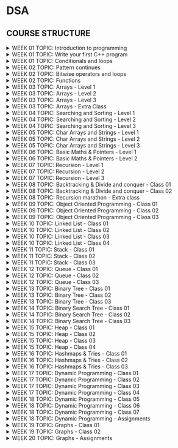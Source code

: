# DSA

## COURSE STRUCTURE

<details>
  <summary>WEEK 01 TOPIC: Introduction to programming</summary>

```bash

CLASS NOTES: 01
	1. How to approach a problem
	2. What is pseudocode and flowchart

CLASS HOMEWORK: 01
	1. Examples of pseudocode and flowchart


```

</details>

<details>
  <summary>WEEK 01 TOPIC: Write your first C++ program</summary>

```bash

CLASS NOTES: 02
	1. Why do we need programming language
	2. How compiler and interpreter work
    	3. Where to code
    	4. Lets write down the first code
    	5. Print Love Babbar
    	6. Variables and data types
    	7. How data is stored
    	8. Signed and unsigned data
    	9. Operators in C++

CLASS HOMEWORK: 02
	1. 32 bits VS 64 bit architecture
    	2. Typecasting: implicit and explicit
    	3. Number system: binary to decimal


```

</details>

<details>
  <summary>WEEK 01 TOPIC: Conditionals and loops</summary>

```bash

CLASS NOTES: 03
	1. Conditional statements
	2. Loop statements
    	Pattern 1: Square pattern
    	Pattern 2: Rectangle pattern
    	Pattern 3: Hollow Rectangle pattern
    	Pattern 4: Half Pyramid pattern
    	Pattern 5: Inverted Half Pyramid pattern
    	Pattern 6: Numeric Half Pyramid pattern
    	Pattern 7: Inverted Numeric Half Pyramid pattern

CLASS HOMEWORK: 03
	0. All flowcharts are converted into CPP programs
	1. Multiply two numbers by taking input from user
    	2. Find the perimeter of a triangle
    	3. Find the simple interest
    	4. Find the compound interest
    	5. Print counting from n to 1
    	6. Find the factorial of a number
    	7. Check if number is prime or not
    	8. Check valid triangle or not
    	9. Print max of three numbers


```

</details>

<details>
  <summary>WEEK 02 TOPIC: Pattern continues</summary>

```bash

CLASS NOTES: 04
	Pattern 08: Full Pyramid
	Pattern 09: Inverted Full Pyramid
    	Pattern 10: Dimond Pattern
    	Pattern 11: Hollow Full Pyramid
    	Pattern 12: Inverted Hollow Full Pyramid
    	Pattern 13: Hollow Diamond pattern
    	Pattern 14: Flipped Solid Diamond pattern
    	Pattern 15: Fancy pattern 1
    	Pattern 17: Inverted Hollow Half Pyramid
    	Pattern 19: Fancy pattern 4

CLASS HOMEWORK: 04
	Pattern 16: Fancy pattern 2
	Pattern 18: Fancy pattern 3 -> Numerical Hollow Half Pyramid
    	Pattern 20: Numeric Hollow Inverted Half Pyramid
    	Pattern 21: Numeric Palindrome Equilateral Pyramid
    	Pattern 22: Fancy pattern 5
    	Pattern 23: Solid Half Diamond
    	Pattern 24: Floyd Triangle
    	Pattern 25: Butterfly Pattern


```

</details>

<details>
  <summary>WEEK 02 TOPIC: Bitwise operators and loops</summary>

```bash

CLASS NOTES: 05
	1. Bitwise operators
	2. Left and right shift operators
    	3. Pre/post increment and decrement operators
    	4. Break and continue keyword
    	5. Variable scoping
    	6. Operator precedence table

CLASS HOMEWORK: 05
	1. All homework programs
	2. Why global variables are bad practice

```

</details>

<details>
  <summary>WEEK 02 TOPIC: Functions</summary>

```bash

CLASS NOTES: 06
	1. What is function
	2. Function call stack
    	3. Write a function to print sum of 3 numbers
    	4. Write a function to return sum of 3 numbers
    	5. Find maximum of three numbers
    	6. Counting from 1 to N
	7. Check prime or not prime number
	8. Check number is even or odd
	9. Sum of all numbers upto 1 to N
	10. Sum of all even numbers upto 1 to N

CLASS HOMEWORK: 06
	1. Function to find area of circle
	2. Function to find factorial of a number
    	3. Print all prime numbers from 1 to N
    	4. Print all digits of an integer
    	5. Creating a number using digits
    	6. Print binary representation of a decimal number
	7. Convert KM into Miles
	8. Convert farenheit to celcius
	9. Count all set bits of a number
	10. Check even/odd using bitwise operator

```

</details>

<details>
  <summary>WEEK 03 TOPIC: Arrays - Level 1</summary>

```bash

CLASS NOTES: 07
	1. What is array
	2. Why do we need of array
    	3. Create an array
    	4. Symbol table
    	5. Address operator and sizeof operator
    	6. Array initialization
	7. Bad practice with array size
	8. Array indexing
	9. Access elements of array
	10. Taking input in an array
	11. Meaning of arr[i] (FORMULA)
	12. Updating array with example
	13. Linear search in an array
	14. Array and function
	15. Programs
	    a.) Count 0's and 1's in an array
	    b.) Minimum and maximum number in an array
	    c.) Reverse an array (Two pointer approach)
	    d.) Extreme print an array

CLASS HOMEWORK: 07
	1. No homework

```

</details>

<details>
  <summary>WEEK 03 TOPIC: Arrays - Level 2</summary>

```bash

CLASS NOTES: 08
	1. Function pass by value
	2. Function pass by reference
    	3. Array and function (pass by reference)
    	4. Program 01: Find unique element
    	5. Program 02: Print all pairs
    	6. Program 03: Print all triplets
	7. Program 04: Sort 0's and 1's
	8. Introduction to time and space complexity

CLASS HOMEWORK: 08
	1. Program 05: Shift array's element by one (Right to left)
	2. Program 06: Shift array's element by two (Right to left)
	3. HW 01: Shift array's element by one (Left to right)

```

</details>

<details>
  <summary>WEEK 03 TOPIC: Arrays - Level 3</summary>

```bash

CLASS NOTES: 09
	1. 2D-Array
	2. Create 2D-Array
    	3. Initialize 2D-Array
    	4. Access 2D-Array's elements
    	5. How 2D-Array stored in memory
    	6. Print 2D-Array row wise
	7. Print 2D-Array column wise
	8. Taking input from user in 2D-Array
	9. Linear Search in 2D-Array
	10. Maximum and Minimum in 2D-Array
	11. Print row wise and column wise sum of 2D-Array
	12. Sum of principal diagonal elements of a matrix
	13. Transpose of a matrix
	14. Vector Notes
	15. Jagged Array

CLASS HOMEWORK: 09
	1. Column wise sum of a 2D-Array
	2. Sum of secondary diagonal elements

```

</details>

<details>
  <summary>WEEK 03 TOPIC: Arrays - Extra Class</summary>

```bash

CLASS NOTES: 10
	1. Moving All Negative Number to the Left Side of an Array
	2. Sort Colors (Leetcode-75)
    	3. Rotate Array (Leetcode-189)
    	4. Missing Number (Leetcode-268)
    	5. Row with maximum ones (VVIimp Leetcode-2643)
    	6. Rotate Image by 90 degree (VVImp Leetcode-48)

CLASS HOMEWORK: 10
	1. Re-arrange array elements (Leetcode-2149)
	2. Find Pivot Index (Leetcode-724)
	3. Find Duplicate Number (Leetcode-287)
	4. Missing Element From An Array With Duplicates (GFG)
	5. Find First Repeating Element (GFG)
	6. Common Element in 3 Sorted Array (GFG)
	7. Wave Print A Matrix (GFG)
	8. Spiral Print A Matrix (Leetcode-54)
	9. Factorial of A Large Number (GFG)
	10. Key Pair/Two Sum (GFG and Leetcode-1)
	11. Remove Duplicates From Sorted Array (Leetcode-26)
	12. Maximum Average Subarray 1 (Leetcode-643)
	13. Find Pivot Index with prefix sum approach (Leetcode-724)
	14. Missing Number with XOR operator (Leetcode-268)
	15. Add two numbers represented by two array (GFG Solved before Q.No. 9)

```

</details>

<details>
  <summary>WEEK 04 TOPIC: Searching and Sorting - Level 1</summary>

```bash

CLASS NOTES: 11
	1. Linear search
	2. Binary search (MONOTONIC ARRAY)
    	3. Time complexity of binary search
    	4. Rules of binary search
    	5. Find first occurrence of a number in sorted array
    	6. Find last occurrence of a number in sorted array
	7. Find total occurrence of a number in sorted array
	8. Find missing element in sorted array (GFG)
	9. Peak element/index in a mountain array (Leetcode-852)

CLASS HOMEWORK: 11
	1. Find pivot element (LeftSum equals to RightSum)(Leetcode-724)

```

</details>

<details>
  <summary>WEEK 04 TOPIC: Searching and Sorting - Level 2</summary>

```bash

CLASS NOTES: 12
	1. Find pivot element index from sorted and rotated array
	2. Search in a rotated and sorted array (Leetcode-33)
    	3. Sqrt of X (Leetcode-69)
	4. Binary search in 2D array (Leetcode-74)

CLASS HOMEWORK: 12
	1. Find sqrt of X upto N decimal place

```

</details>

<details>
  <summary>WEEK 04 TOPIC: Searching and Sorting - Level 3</summary>

```bash

CLASS NOTES: 13
	1. Divide two number using Binary search without using any / and % operator
	2. Binary search on nearly sorted array
    	3. Find the Number Occurring Odd Number of Times (Leetcode-540)

CLASS HOMEWORK: 13
	1. K-Diff Pairs in An Array (Leetcode-532)
	2. Find K-Closest Element (Leetcode-658)
	3. Exponential Search (Concept)
	4. Unbounded Binary Search (Concept)
	5. Book Allocation Problem (GFG & Code studio)
	6. Painters Partition Problem (GFG & Code studio)
	7. Aggressive Cows (GFG & Code studio)
	8. EKO SPOJ
	9. PRATA SPOJ
	10. Find SQRT of Integer N using Binary Search with K point decimal precision.
	11. Divide using Binary Search with K point decimal precision.
	12. Majority Element (Leetcode-169)


```

```bash

✅SORTINGS
	1. BUBBLE SORT
	2. SELECTION SORT
    	3. INSERTION SORT

✅CUTOM COMPARATOR
	1. SORT A VECTOR
	2. SORT VECTOR OF VECTOR

```

</details>

<details>
  <summary>WEEK 05 TOPIC: Char Arrays and Strings - Level 1</summary>

```bash

CLASS NOTES: 14

	✅CHAR ARRAYS
	1. What is char array
	2. ASCII CHARACTER CODE 256
    	3. Char array creation
	4. Taking input in char array
	5. Print and access char array
	6. Null char ASCII CODE
	7. Delimiter concept
	8. cin.getline(p1,p2) method
	9. Program 01: Length of string
	10. Program 02: Reverse string
	11. Program 03: Uppercase to lowercase and vice versa
	12. Program 04: Replace @ with the white space
	13. Program 05: Check palindrome

	✅STRINGS
	14. What is string?
	15. Creation of string
	16. Taking input in string
	17. Print string and access string by index
	18. getline(cin,name) method
	19. Char array Vs string
	20. Important predefined function of string
	->	Method 01:
	->	Method 02:
	->	Method 03:
	->	Method 04:
	->	Method 05:
	->	Method 06:
	->	Method 07:
	->	Method 08:
	->	Method 09:
	->	Method 10:


CLASS HOMEWORK: 14
	1. ASCII CHARACTER CODE 256
	2. Explore build in method from CPLUSHCPLUSH.COM

```

</details>

<details>
  <summary>WEEK 05 TOPIC: Char Arrays and Strings - Level 2</summary>

```bash

CLASS NOTES: 15
	1. Remove All Adjacent Duplicates In String (Leetcode-1047)
	2. Remove All Occurrences of a Substring (Leetcode-1910)
    	3. Valid Palindrome II (Leetcode-680)
	4. Palindromic Substrings (Leetcode-647)


CLASS HOMEWORK: 15
	1. Remove All Adjacent Duplicates in String II (Leetcode-1209)
	2. Minimum Time Difference (Leetcode-539)

```

</details>

<details>
  <summary>WEEK 05 TOPIC: Char Arrays and Strings - Level 3</summary>

```bash

CLASS NOTES: 16
	1. Decode the Message (Leetcode-2325)
	2. Minimum Amount of Time to Collect Garbage (Leetcode-2391)
    	3. Custom Sort String (Leetcode-791)
	4. Find and Replace Pattern (Leetcode-890)


CLASS HOMEWORK: 16
	1. Valid Anagram (Leetcode-245)
	2. Reverse Only Letters (Leetcode-917)
	3. Longest Common Prefix (Leetcode-14)
	4. Reverse Vowels of a String (Leetcode-345)
	5. Isomorphic Strings (Leetcode-205)
	6. Group Anagrams (Leetcode-49)
	7. Reorganise String
	8. Longest Palindromic Substring
	9. Find the Index of the First Occurrence in a String
	10. String to Integer (atoi)
	11. String Compression
	12. Integer to Roman
	13. Zig-zag Conversion
	14. Largest Number
	15. Remove All Adjacent Duplicates in String II (Leetcode-1209)
	16. Implement std::string::erase()
	17. Minimum Time Difference (Leetcode-539)
	18. Number of Laser Beams in a Bank (Leetcode-2125)

```

</details>

<details>
  <summary>WEEK 06 TOPIC: Basic Maths & Pointers - Level 1</summary>

```bash

CLASS NOTES: 17
	1. What is pointer
	2. Address operator
    	3. Creation of pointers
	4. Access pointer and dereference operator
	5. Declaration of pointer (5 Practice Questions)
	6. Pointer with array (4 Practice Questions)
	7. Char array and pointer (4 Practice Questions)


CLASS HOMEWORK: 17
	1. Why pointer size was coming 8 while printing
	2. why we can not do [arr = arr + 1;] in C++
	3. Wild pointer in C++
	4. Void pointer in C++
	5. Dangling pointer in C++
	6. Pointers imporatant doubt

BASIC MATHEMATICS FOR DSA
	PROGRAM 01: Count primes (Leetcode-204)
		APPROACH 01: Naive
		APPROACH 02: SQRT
		APPROACH 03: Sieve of Eratosthenes
		APPROACH 04: Segmented sieve
	PROGRAM 02: Find GCD/HCF using Euclids Algorithm (GFG)
	PROGRAM 03: Find LCM (GFG)
	CONCEPT 01: Modulo Arithmetic
	PROGRAM 04: Fast exponentiation (GFG)
		APPROACH 01: Naive solution
		APPROACH 02: Better solution
	PROGRAM 05: Modular Exponentiation for large numbers (GFG)
	PROGRAM 06: Optimising Sieve of Eratosthenes
	PROGRAM 07: Segmented Sieve (GFG)
	PROGRAM 08: HW🔗Product of primes (GFG)

```

</details>
<details>
  <summary>WEEK 06 TOPIC: Basic Maths & Pointers - Level 2</summary>

```bash

CLASS NOTES: 18
	1. Array of pointer
	2. Pointer to an array
    	3. Pointer with functions
	4. Pointer to pointer (3 Practice Questions)
	5. Pass by value
	6. Pass by reference
	7. MCQs on pointers practice

```

</details>

<details>
  <summary>WEEK 07 TOPIC: Recursion - Level 1</summary>

```bash

CLASS NOTES: 19
	1. Bookish definition of recursion
	2. Love Bhaiyas definition of recursion
    	3. Recursion mandatory terms
	4. Factorial of n number
	5. How recursion work and function call stack
	6. Why base case important (Due to Stack Overflow)
	7. Reverse counting from n to 1
	8. Tail and head recursion
	9. Pow(2,N)
	10. Recursive tree
	11. Fibonacci series
	12. Return sum from n to 1

CLASS HOMEWORK: 19
	1. Time and space complexity of recursion

```

</details>

<details>
  <summary>WEEK 07 TOPIC: Recursion - Level 2</summary>

```bash

CLASS NOTES: 20
	1. Climbing stairs (Leetcode-70)
	2. Print array
	3. Search in array
	4. Minimum in array
	5. Arrays even elements stored in vector
	6. Double each element
	7. Find in Array
	8. Print index of all occurrence of target
	9. Return vector with all occurrences of target
	10. Print the digits of the number

CLASS HOMEWORK: 20
	1. Print the Fibonacci series using an iterative method
	2. Maximum in an array
	3. Print number of digits
	4. Find target in string and print it's target indices

```

</details>

<details>
  <summary>WEEK 07 TOPIC: Recursion - Level 3</summary>

```bash

CLASS NOTES: 21
	1. Check array sorted or not
	2. Binary search recursive solution
	3. Pattern 01: Include and exclude pattern
		✅Problem: Subsequence of string
	4. Pattern 02: Exploring all possible ways pattern
		✅Problem: Maximize the cost segment (GFG)
	5. Coin change (Leetcode-322)
	6. House Robber (Leetcode-198)

CLASS HOMEWORK: 21
	1. Last occurrence of a char
	2. Reverse a String
	3. Add Two Strings (Integer stored as String)
	4. Palindrome Check
	5. Print all Subarray
	6. Remove all Occurrence of a Substring
	7. Buy and sell stocks
	8. House Robbery problem
	9. Integer to English words
	10. Wild Card Matching
	11. Perfect Square
	12. Minimum Cost for Tickets
	13. Number of Dice Roll with Target Sum

```

</details>

<details>
  <summary>WEEK 08 TOPIC: Backtracking & Divide and conquer - Class 01</summary>

```bash

CLASS NOTES: 22
	1. Divide and conquer algorithm
	2. Merge sort
	3. Merge two sorted array
	4. Stack and heap memory
	5. Time complexity of merge sort
	6. Quick sort algorithm

CLASS HOMEWORK: 22
	1. Space complexity of merge sort
	2. Inversion count in Array using Merge Sort

```

</details>

<details>
  <summary>WEEK 08 TOPIC: Backtracking & Divide and conquer - Class 02</summary>

```bash

CLASS NOTES: 23
	1. What is backtracking?
	2. Permutation of string
	3. Rat in a maze

CLASS HOMEWORK: 23
	1. Count inversion
	2. In-place merge sort
	3. Maximum Subarray
	4. Combination sum problem
	5. Combination sum problem - II
	6. Permutation - II
	7. Beautiful Arrangement
	8. Distribute Repeating Integers

```

</details>

<details>
  <summary>WEEK 08 TOPIC: Recursion marathon - Extra class</summary>

```bash

CLASS NOTES: 24
	1. Maximum sum of nod - adjacent element - House Robber (Leetcode-198)
	2. House Robber II (Leetcode-213)
	3. Count Derangements (GFG)
	4. Painting Fence Algorithm (GFG)
	5. Edit distance (Leetcode-72)
	6. Maximal Square (Leetcode-221)

CLASS HOMEWORK: 24
	1. 0/1 Knapsack Problem (GFG)
	2. Minimum Score Triangulation of Polygon (Leetcode-1039)
	3. Number of Dice Rolls With Target Sum (Leetcode-1155)

```

</details>

<details>
  <summary>WEEK 09 TOPIC: Object Oriented Programming - Class 01</summary>

```bash

CLASS NOTES: 25
	1. Local and global variable
	2. Memory layout of a program
	3. Functional programming
	4. Object oriented programming
	5. Class
	6. Object
	7. Access modifiers
	8. Constructor
	9. Polymorphism
	10. This pointer
	11. Stack and Heap memory allocation
	(Static and Dynamic Allocation of memory)
	12. Padding concept

CLASS HOMEWORK: 25
	1. Const keyword
	2. Default argument
	3. Initialization list
	4. MACROS
	5. Static keyword in class
		- How does class work
		- Static data members
		- Static member function

```

</details>

<details>
  <summary>WEEK 09 TOPIC: Object Oriented Programming - Class 02</summary>

```bash

CLASS NOTES: 26
	1. Copy constructor
	2. Life cycle of an object
	3. Destructor
	4. Getter and setter method
	5. Abstraction (One Pillar of OOPS)
	5.1. Encapsulation
	5.1.1 Perfect encapsulation
	5.2 Inheritance
	5.2.1 Mode of inheritance table
	5.2.2 Type of inheritance
	5.2.2.1 Single inheritance
	5.2.2.2 Multilevel inheritance
	5.2.2.3 Hierarchical inheritance
	5.2.2.4 Multiple inheritance
	5.2.2.5 Diamond Problem (Hybrid inheritance)
	5.2.2.5.1 Sol 01: Scope resolution
	5.2.2.5.2 Sol 02: Using virtual
	5.3 Polymorphism
	5.3.1 Static/compile time polymorphism
	5.3.1.1 Function overloading
	5.3.1.2 Constructor overloading
	5.3.1.3 Operator overloading
	5.3.1 Run time polymorphism

CLASS HOMEWORK: 26
	1. Shallow vs deep copy
	2. Can constructor be made private
	3. Friend keyword in C++
```

</details>

<details>
  <summary>WEEK 09 TOPIC: Object Oriented Programming - Class 03</summary>

```bash

CLASS NOTES: 27
	1. Run time polymorphism

CLASS HOMEWORK: 27
	1. Virtual CTOR vs virtual DTOR
	2. Abstraction in C++
	3. Inline function

```

</details>

<details>
  <summary>WEEK 10 TOPIC: Linked List - Class 01</summary>

```bash

CLASS NOTES: 28
	1. What is a node?
	2. What is a linked list?
	3. Why use of linked list?
	4. Types of linked list
	5. Create a linked list and a node
	6. Print linked list
	7. Print the length of the linked list "Number of nodes"
	8. Insertion operations of SLL
		- Print linked list
		- Find length of linked list
		- Insert node at the head
		- Insert node at the tail
		- Insert at any position
	9. Create a tail

CLASS HOMEWORK: 28
	1. Insert at any position with the help of only one pointer "PREVIOUS"

```

</details>

<details>
  <summary>WEEK 10 TOPIC: Linked List - Class 02</summary>

```bash

CLASS NOTES: 29
	1. Deletion operations of SLL
		- Delete a node from the head
		- Delete a node from the tail
		- Delete a node from any position
	2. Double linked list
		- Print linked list
		- Find length of linked list
		- Insert node at the head
		- Insert node at the tail
		- Insert at any position
	3. Deletion operations of DLL
		- Delete a node from the head
		- Delete a node from the tail
		- Delete a node from any position

CLASS HOMEWORK: 29
	1. Circular linked list

```

</details>

<details>
  <summary>WEEK 10 TOPIC: Linked List - Class 03</summary>

```bash

CLASS NOTES: 30
	1. Reverse Linked List (Leetcode-206)
		- Approach 1: Iterative approach
		- Approach 2: Recursive approach
	2. Middle of the Linked List (Leetcode-876)
		- Approach 1: getLength and getMid
		- Approach 2: Slow and fast pointer "Hare & Tortoise" algorithm
		- Reasoning : Why this algorithm work
	3. Palindrome Linked List (Leetcode-234)
		- Approach 1: Optimal
		- Approach 2: Brute force
	4. Linked List Cycle (Leetcode-141)
		- Approach 1: Using STL map

```

</details>

<details>
  <summary>WEEK 10 TOPIC: Linked List - Class 04</summary>

```bash

CLASS NOTES: 31
	1. Linked List Cycle (Leetcode-141)
		- Approach 1: Fast and slow algorithm
		- Reasoning : Why this algorithm work
	2. Starting point of loop (Leetcode-142)
		- Approach 1: Fast and slow algorithm
		- Reasoning : Why this algorithm work
	3. Remove loop (GFG)
		- Approach 1: Fast and slow algorithm
	4. Add 1 to a linked list (GFG)
	5. Reverse Nodes in k-Group (Leetcode-25)
		- Approach 1: Recursive approach
	6. Remove Duplicates from Sorted List (Leetcode-83)

CLASS HOMEWORK: 31
	1. Merge Two Sorted Lists (Leetcode-21)
	2. Sort Lists using Merge Sort (Leetcode-148)
	3. Intersection of Two Linked Lists (Leetcode-160)
	4. Delete N Nodes after M Nodes (GFG)
	5. Print kth Node from the End (Hackerrank)
	6. Flatten Linked List (GFG)
	7. Copy List with Random Pointer (Leetcode-138)
	8. Rotate List (Leetcode-61)
	9. Odd Even Linked List (Leetcode-328)
	10. Find Minimum and Maximum Number of Nodes Between Critical Points (Leetcode-2048)
	11. Merge Nodes in between Zeros (Leetcode-2181)
	12. Add two linked list (Leetcode-442)
	13. Sort 0, 1, 2 in linked list (GFG)
	14. ARTICLE: Quick Sort Algorithm is best for array or linked list?
	15. ARTICLE: Merge Sort Algorithm is best for array or linked list?

```

</details>

<details>
  <summary>WEEK 11 TOPIC: Stack - Class 01</summary>

```bash

CLASS NOTES: 32
	1. What is stack?
	2. Stack implementation using dynamic array
	   - push() method
	   - pop() method
	   - isEmpty() method
	   - getTop() method
	   - getSize() method
	   - Important corner cases: overflow and underflow
	3. Problem 1: Reverse string using stack
	4. Problem 2: Middle element of a stack
		- Approach 1: Recursion and backtracking
	5. Problem 3: Insert at bottom of a stack
		- Approach 1: Recursion and backtracking
	6. Problem 4: Reverse a stack
		- Approach 1: Recursion and backtracking
	7. Problem 5: Insert in a sorted stack
		- Approach 1: Recursion and backtracking
	8. Problem 6: Sort a stack
		- Approach 1: Recursion and backtracking

```

</details>

<details>
  <summary>WEEK 11 TOPIC: Stack - Class 02</summary>

```bash

CLASS NOTES: 33
	1. Problem 1: Implementation of Two Stack in an Array
	2. Problem 2: Valid Parentheses (Leetcode-20)
	3. Problem 3: Remove Redundant Brackets

```

</details>

<details>
  <summary>WEEK 11 TOPIC: Stack - Class 03</summary>

```bash

CLASS NOTES: 34
	Problem 1: Implement a minStack (Leetcode-155)
	Problem 2: Next smaller element
	Problem 3: Prev smaller element
	Problem 4: Largest Rectangle Area in Histogram (Leectcode-84)

CLASS HOMEWORK: 34
	1. Minimum Bracket Reversal
	2. Remove All Adjacent Duplicates In String
	3. Celebrity Problem
	4. Next greater element in Linked List (Leetcode)
	5. N Stacks in an Array
	6. Online Stock Span (Leetcode)
	7. Check If Word Is Valid After Substitutions (Leetcode)
	8. Decode Strings (Leetcode)
	9. Car Fleet I (Leetcode)
	10. Car Fleet - II (Leetcode)
	11. Simplify Path (Leetcode)
	12. Max rectangle in Binary Matrix with all 1s
	13. Daily Temperatures
	14. Remove K Digits
	15. Minimum Add To Make Parentheses Valid
	16. Longest Valid Parentheses
	17. Asteroid Collision
	18. Design Browser History
	19. Final Prices With a Special Discount in a Shop (Leetcode-1475)
	20. Stack Permutations - (GFG) 

```

</details>

<details>
  <summary>WEEK 12 TOPIC: Queue - Class 01</summary>

```bash

CLASS NOTES: 35
	1. What is Queue and STL Queue
	2. Queue Implementation using a Dynamic Array
	3. Circular Queue Implementation
	4. Circular Doble Ended Queue Implementation

```

</details>

<details>
  <summary>WEEK 12 TOPIC: Queue - Class 02</summary>

```bash

CLASS NOTES: 36
	1. Reverse a queue
	2. Reverse 'k' element in a queue ⭐
	3. Interleave first and second half of a queue
	4. First negative integer in every window of 'k' ⭐

```

</details>

<details>
  <summary>WEEK 12 TOPIC: Queue - Class 03</summary>

```bash

CLASS NOTES: 37
	1. First Non Repeating/Unique Character in a String (Leetcode-387)
	2. Gas Station (Leetcode-134)
	3. Sliding Window Maximum (Leetcode-239)

HOMEWORK NOTES: 37
	1. Implement Queue using Stack
	2. Implement Stacks using Queue
	3. Implement "K" queues in an array
	4. Sum of min/max element of all subarray of size "k"
	5. Number of Recent Calls
	6. First Unique Character in a String
	7. Number of People Aware of a Secret
	8. Maximum Sum Circular Subarray
	9. Find the Winner of the Circular Game
	10. Reveal Cards In Increasing Order
	11. Product of the Last K Numbers
	12. Longest Continuous Subarray With Absolute Diff Less Than or Equal to Limit
	13. Delivering Boxes from Storage to Ports
	14. Overlapping Intervals (Leetcode-56)
	15. Rotten Oranges (Leetcode-994)
	

```

</details>

<details>
  <summary>WEEK 13 TOPIC: Binary Tree - Class 01</summary>

```bash
CLASS NOTES: 38
	1. What is a binary tree
	2. Terms of binary tree
	3. Implementation of binary tree
	4. Three binary tree traversals
		I. Pre-order traversal
		II. In order traversal
		III. Post order traversal
	5. Level order traversal in a line
	6. Level order traversal in level wise
	7. Height of a binary tree (Leetcode-104)
	8. Diameter of binary tree (Leetcode-543)

HOMEWORK NOTES: 38
	1. Generics tree
	2. READ ARTICLE: Skew tree
	3. READ ARTICLE: BFS and DFS Algorithm
	4. READ ARTICLE: Complete and perfect binary tree

```

</details>

<details>
  <summary>WEEK 13 TOPIC: Binary Tree - Class 02</summary>

```bash
CLASS NOTES: 39
	1. Balanced Binary Tree (Leetcode-110)
	2. Lowest Common Ancestor of a Binary Tree (Leetcode-236)
	3. Path Sum (Leetcode-112)
	4. Path Sum II (Leetcode-113)
	5. K-th ancestor of a node in Binary Tree (GFG)
	6. Construct Binary Tree from Inorder and Preorder Traversal (Leetcode-105)
	7. Construct Binary Tree from Inorder and Postorder Traversal (Leetcode-106)

HOMEWORK NOTES: 39
	1. K-th ancestor of a node in Binary Tree (GFG)

```

</details>

<details>
  <summary>WEEK 13 TOPIC: Binary Tree - Class 03</summary>

```bash
CLASS NOTES: 40
	1. Left view of binary tree
	2. Right view of binary tree
	3. Top view of binary tree
	4. Bottom view of binary tree
	5. Boundary traversal of binary tree

HOMEWORK NOTES: 40
	1. FW to find diameter of binary tree
	2. FW to find height balanced tree
	3. Check two trees are identical
	4. Symmetric Tree (Mirror Subtrees)
	5. Zig-zag traversal
	6. Transform to sum tree
	7. Diagonal Traversal
	8. Vertical Traversal
	9. K-Sum Paths
	10. Morris Traversal
	11. Flatten a binary tree into LinkedList
	12. Sum of longest bloodline of tree
	13. Maximum sum of non-adjacent nodes
	14. Burning Tree
	15. Find Duplicate Sumtrees
	16. Left view of binary tree using level order traversal
	17. Construct Binary Tree from String with Bracket Representation
	18. Convert Binary tree into Doubly Linked List
	19. Check Tree Traversal
	20. Find Largest subtree sum in a tree
	21. Find distance between 2 nodes in a Binary tree
	22. Tree Isomorphism Problem
	23. Check if all leaf nodes are at same level or not
	

```

</details>

<details>
  <summary>WEEK 14 TOPIC: Binary Search Tree - Class 01</summary>

```bash
CLASS NOTES: 41
	1. What is binary search tree
	2. Create binary search tree
	3. Traversals of binary search tree
	4. Min and Max value in BST
	5. Target value present or not in BST
	6. Delete node from BST

```

</details>

<details>
  <summary>WEEK 14 TOPIC: Binary Search Tree - Class 02</summary>

```bash
CLASS NOTES: 42
	1. Construct BST from Inorder (GFG)
	2. Validate BST (Leetcode-98)
	3. Lowest Common Ancestor of a BST (Leetcode-235)
	4. Kth Smallest Element in a BST (Leetcode-230)
	5. Two Sum IV - Input is a BST (Leetcode-653)

```

</details>

<details>
  <summary>WEEK 14 TOPIC: Binary Search Tree - Class 03</summary>

```bash
CLASS NOTES: 43
	1. Convert BST into Sorted Double Linked List (IMP-QUESTION-INTERVIEW)
	2. Convert Sorted Double Linked List into BST (IMP-QUESTION-INTERVIEW)

HOMEWORK NOTES: 43
	1. Inorder Successor in BST
	2. Inorder Predecessor in BST
	3. Build BST using Preorder Traversal
	4. Brothers from Different roots
	5. Convert BST to a Balanced BST
	6. Find the Median of BST
	7. Check BST has Dead End
	8. Count BST Nodes lying in a Range
	9. Flatten BST to Sorted LL
	10. Replace elements with the least Greater elements to it Right
	11. Valid BST from Preorder
	12. Merge two BSTs
	13. Find Kth largest element in a BST
	14. Largest BST in a Binary Tree
	15. Given "n" appointments, find the conflicting appointments
	16. Convert Binary tree into BST
	17. Populate Inorder successor of all nodes
	18. Find minimum swaps required to convert a Binary tree into BST

```

</details>

<details>
  <summary>WEEK 15 TOPIC: Heap - Class 01</summary>

```bash
CLASS NOTES: 44
	1. What is heap?
	2. Min and Max heap
	3. Insertion to heap
	4. Deletion from heap
	5. Heapify using recursion
	6. Convert array to heap
	7. Heap sort

```

</details>

<details>
  <summary>WEEK 15 TOPIC: Heap - Class 02</summary>

```bash
CLASS NOTES: 45
	1. C++ STL Priority Queue "MAX HEAP"
	2. C++ STL Priority Queue "MIN HEAP"
	3. Kth Smallest Element in an Array using Max Heap (GFG)
	4. Kth Largest Element in an Array using Min Heap (GFG)
	5. Check if a given Complete Binary Tree is a Max Heap or not? (GFG)
	6. Check Whether a Binary Tree is a Complete Binary Tree or Not? (Leetcode-958)
	7. Convert Given Combination of CBT and BST into a Valid Max Heap (GFG)

```

</details>

<details>
  <summary>WEEK 15 TOPIC: Heap - Class 03</summary>

```bash
CLASS NOTES: 46
	1. Merge K Sorted Arrays (GFG)
	2. Merge K Sorted Linked Lists (Leetcode-23)
	3. Smallest Range in K Lists (Leetcode-632)

```

</details>

<details>
  <summary>WEEK 15 TOPIC: Heap - Class 04</summary>

```bash
CLASS NOTES: 47
	1. Remove Stones to Minimize the Total (Leetcode-1962)
	2. Reorganize String (Leetcode-767)
	3. Longest Happy String (Leetcode-1405)
	4. Median in a Stream (CodingNinjas)

HOMEWORK NOTES: 47
	1. Check If Binary Tree is Heap
	2. Merge Two Binary Max Heap
	3. K-Closest points to the origin
	4. Get Biggest Three Rhombus Sums In A Grid
	5. Minimum Difference in Sums After Removal of Elements
	6. Minimum Number of Refueling Stops
	7. Sliding Window Maximum

```

</details>

<details>
  <summary>WEEK 16 TOPIC: Hashmaps & Tries - Class 01</summary>

```bash
CLASS NOTES: 48
	1. What is Maps?
	2. C++ STL Maps Type
	3. Implement C++ STL Unordered Map
	4. Hash Function
		- Hash Code
		- Compression Function
		- Collision
		- Handle Collision Techniques
			a. Open Hashing
			b. Closed addressing
				I. Linear Probing
				II. Quadratic Probing
		- How and Why the Time Complexity of Insertion, Deletion, and Searching is O(1)
		- Load Factor
	5. Basic problems on maps
		PROBLEM 1: Store all character frequency of a string
		PROBLEM 2: Reorganize String (Leetcode-767)
		PROBLEM 3: Linked List Cycle (Leetcode-141)
```

</details>

<details>
  <summary>WEEK 16 TOPIC: Hashmaps & Tries - Class 02</summary>

```bash
CLASS NOTES: 49
	1. What is Trie?
	2. How to organize the data in trie?
	3. Create Trie Node
	4. Insertion Method of Trie
	5. Searching Method of Trie
	6. Deletion Method of Trie

HOMEWORK NOTES: 49
	1. Print All Words of Given Prefix String

```

</details>

<details>
  <summary>WEEK 16 TOPIC: Hashmaps & Tries - Class 03</summary>

```bash
CLASS NOTES: 50
	1. Print All Words of Given Prefix String - I
	2. Print All Words of Given Prefix String - II
	3. Longest Common Prefix (Leetcode-14)

```

</details>

<details>
  <summary>WEEK 17 TOPIC: Dynamic Programming - Class 01</summary>

```bash
CLASS NOTES: 51
	1. What is Dynamic Programming?
	2. Where to Use Dynamic Programming?
	3. Three Approach for DP
		I. Top Down Approach (Memoization)
		II. Bottom-up Approach (Tabulation)
		III. Patterns Approach (Space Optimization)
	4. Fibonacci (Leetcode-509)
	5. Cut Segment (GFG)
	6. What is 1DP and 2DP?

```

</details>

<details>
  <summary>WEEK 17 TOPIC: Dynamic Programming - Class 02</summary>

```bash
CLASS NOTES: 52
	1. House Robber (Leetcode-198)
	2. Coin Change (Leetcode-322)

```

</details>

<details>
  <summary>WEEK 17 TOPIC: Dynamic Programming - Class 03</summary>

```bash
CLASS NOTES: 53
	1. Painting Fence Algorithm (GFG)
	2. 0/1 Knapsack Problem (GFG)

```

</details>

<details>
  <summary>WEEK 17 TOPIC: Dynamic Programming - Class 04</summary>

```bash
CLASS NOTES: 54
	1. Longest Common Subsequence (Leetcode-1143)
	2. Longest Palindrome Subsequence (Leetcode-516)
	3. Edit Distance (Leetcode-72)

```

</details>

<details>
  <summary>WEEK 18 TOPIC: Dynamic Programming - Class 05</summary>

```bash
CLASS NOTES: 55
	1. Longest Increasing Subsequence (Leetcode-300)
	2. Maximum Height by Stacking Cuboids (Leetcode-1691)
	3. Russian Doll Envelopes (Leetcode-354)
	4. Longest Common Subsequence (Leetcode-1143)

```

</details>

<details>
  <summary>WEEK 18 TOPIC: Dynamic Programming - Class 06</summary>

```bash
CLASS NOTES: 56
	1. Guess Number Higher or Lower II (Leetcode-375)
	2. Minimum Cost Tree From Leaf Values (Leetcode-1130)

```

</details>

<details>
  <summary>WEEK 18 TOPIC: Dynamic Programming - Class 07</summary>

```bash
CLASS NOTES: 57
	1. Partition Equal Subset Sum (Leetcode-416)
	2. Number of Dice Rolls With Target Sum (Leetcode-1155)

```

</details>

<details>
  <summary>WEEK 18 TOPIC: Dynamic Programming - Assignments</summary>

```bash
CLASS ASSIGNMENTS:
	1. Perfect Squares (Leetcode-279)
	2. Minimum Cost for Tickets Leetcode
	3. Minimum ASCII Delete Sum for 2 Strings Leetcode
	4. Longest Palindromic SubString Leetcode
	5. Distinct Subsequences Leetcode
	6. Word Break Leetcode
	7. Word Break-2 Leetcode
	8. Unique BST-2 Leetcode
	9. House Robber-3 Leetcode
	10. Unique BST-2 Leetcode
	11. Stone Game
	12. Stone Game-2
	13. Stone Game-3
	14. Burst balloons Leetcode
	15. Interleaving Strings Leetcode
	16. Minimum Insertion Steps to Make a String Palindrome
	17. Russian Doll Envelopes Leetcode
	18. Minimum Number of Removals to Make Mountain Array
	19. Make Array Strictly Increasing
	20. Best Time To Buy & Sell Stock - Already Taught in Recursion Week
	21. Best Time To Buy & Sell Stock-2
	22. Best Time To Buy & Sell Stock-3
	23. Best Time To Buy & Sell Stock-4
	24. Best Time To Buy & Sell Stock-5
	25. Target Sum Leetcode
	26. Ones and Zeroes Leetcode
	27. Minimum Swaps To Make Sequences Increasing
	28. Reducing Dishes Leetcode
	29. Predict the Winner Leetcode


```

</details>

<details>
  <summary>WEEK 19 TOPIC: Graphs - Class 01</summary>

```bash
CLASS NOTES: 58
	1. What is a Graph?
	2. Terminologies of a graph
		- Directed and undirected graph
		- Edge list
		- Unweighted edge and weighted edge
		- Unweighted graph and weighted graph
		- Cyclic graph and acyclic graph
		- Degree
		- Indegree and outdegree
		- Path: valid and invalid path
		- Components (disconnected and connected graph)
	3. Interview Based Question
		- Practical use of graph
		- Is each graph a tree?
		- Is each tree a graph?
		- Clone a graph
	4. Graph Creation
		- Using Adjacency Matrix
		- Using Adjacency List
		- Generalize the code of the graph creation
		- HW: Time and space complexity of graph creation?
	5. Traverse the graph
		- BFS Algorithm
		- HW: Time and space complexity of BFS?
		- DFS Algorithm
		- HW: Time and space complexity of DFS?
		- HW: Find the number of components of a graph.
```

</details>

<details>
  <summary>WEEK 19 TOPIC: Graphs - Class 02</summary>

```bash
CLASS NOTES: 59
	1. Detect cycle in an undirected graph using BFS (GFG)
	2. Detect cycle in an undirected graph using DFS (GFG)
	3. Detect cycle in an directed graph using DFS (GFG)
	4. Detect cycle in an directed graph using BFS (Pending Problem)

```

</details>

<details>
  <summary>WEEK 20 TOPIC: Graphs - Assignments</summary>

```bash
CLASS ASSIGNMENTS:
	1. Prim’s Algorithm for MST
	2. Kruskals Algorithm for MST
	3. Eventual Safe States
	4. Word Ladder-2
	5. Minimum Multiplications to reach End
	6. Number of Operations to Make Network Connected
	7. Find the City With the Smallest Number of Neighbors at a Threshold Distance
	8. Accounts Merge

```

</details>